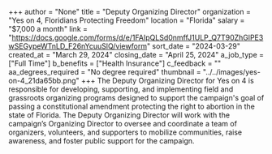 +++
author = "None"
title = "Deputy Organizing Director"
organization = "Yes on 4, Floridians Protecting Freedom"
location = "Florida"
salary = "$7,000 a month"
link = "https://docs.google.com/forms/d/e/1FAIpQLSd0nmffJ1ULP_Q7T90ZhGlPE3wSEGypeWTnLD_F26nYcuuSlQ/viewform"
sort_date = "2024-03-29"
created_at = "March 29, 2024"
closing_date = "April 25, 2024"
a_job_type = ["Full Time"]
b_benefits = ["Health Insurance"]
c_feedback = ""
aa_degrees_required = "No degree required"
thumbnail = "../../images/yes-on-4_21da65bb.png"
+++
The Deputy Organizing Director for Yes on 4 is responsible for developing, supporting, and implementing field and grassroots organizing programs designed to support the campaign's goal of passing a constitutional amendment protecting the right to abortion in the state of Florida. The Deputy Organizing Director will work with the campaign’s Organizing Director to oversee and coordinate a team of organizers, volunteers, and supporters to mobilize communities, raise awareness, and foster public support for the campaign.